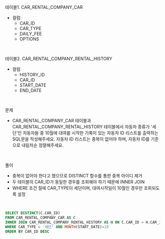 테이블1. CAR_RENTAL_COMPANY_CAR
- 컬럼
  - CAR_ID
  - CAR_TYPE
  - DAILY_FEE
  - OPTIONS

<br>

테이블2. CAR_RENTAL_COMPANY_RENTAL_HISTORY
- 컬럼
  - HISTORY_ID
  - CAR_ID
  - START_DATE
  - END_DATE
  
<br>

문제 
- CAR_RENTAL_COMPANY_CAR 테이블과 CAR_RENTAL_COMPANY_RENTAL_HISTORY 테이블에서 자동차 종류가 '세단'인 자동차들 중 10월에 대여를 시작한 기록이 있는 자동차 ID 리스트를 출력하는 SQL문을 작성해주세요. 자동차 ID 리스트는 중복이 없어야 하며, 자동차 ID를 기준으로 내림차순 정렬해주세요.

<br>

풀이
- 중복이 없어야 한다고 했으므로 DISTINCT 함수를 통한 중복 아이디 제거 
- 두 테이블의 CAR_ID가 동일한 경우를 조회해야 하기 때문에 INNER JOIN 
- WHERE 조건 절에 CAR_TYPE이 세단이며, 대여시작일이 10월인 경우만 조회되도록 설정 

<br>

```sql
SELECT DISTINCT(C.CAR_ID)
FROM CAR_RENTAL_COMPANY_CAR AS C 
INNER JOIN CAR_RENTAL_COMPANY_RENTAL_HISTORY AS H ON C.CAR_ID = H.CAR_ID
WHERE CAR_TYPE = '세단' AND MONTH(START_DATE)=10
ORDER BY CAR_ID DESC
```